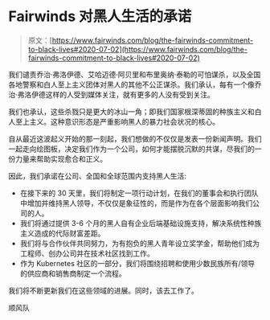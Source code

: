 # Fairwinds 对黑人生活的承诺

> 原文：[https://www.fairwinds.com/blog/the-fairwinds-commitment-to-black-lives#2020-07-02](https://www.fairwinds.com/blog/the-fairwinds-commitment-to-black-lives#2020-07-02)

 我们谴责乔治·弗洛伊德、艾哈迈德·阿贝里和布里奥纳·泰勒的可怕谋杀，以及全国各地警察和白人至上主义团体对黑人的其他不公正谋杀。我们承认，每有一个像乔治·弗洛伊德这样的人受到媒体关注，就有更多的人没有受到关注。

我们也承认，这些杀戮只是更大的冰山一角；即我们国家根深蒂固的种族主义和白人至上主义。这种意识形态是严重影响黑人的暴力社会状况的核心。

自从最近这波起义开始的那一刻起，我们想做的不仅仅是发表一份新闻声明。我们一起走向绘图板，决定我们作为一个公司，如何才能摆脱沉默的共谋，尽我们的一份力量来帮助实现愈合和正义。

因此，我们承诺在公司、全国和全球范围内支持黑人生活:

*   在接下来的 30 天里，我们将制定一项行动计划，在我们的董事会和执行团队中增加并维持黑人领导，不仅仅是象征性的，而是作为在各个层面影响我们公司的人。
*   我们将通过提供 3-6 个月的黑人自有企业后端基础设施支持，解决系统性种族主义造成的代际财富差距。
*   我们将与合作伙伴共同努力，为有抱负的黑人青年设立奖学金，帮助他们成为工程师、创办公司并在技术社区找到工作。
*   作为 Kubernetes 社区的一部分，我们将围绕招聘和使用少数民族所有/领导的供应商和销售商制定一个流程。

我们将不断更新我们在这些领域的进展。同时，该去工作了。

顺风队